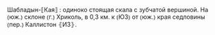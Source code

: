---
---

Шабладын-⟦Кая⟧
: одиноко стоящая скала с зубчатой вершиной. На ⦅юж.⦆ склоне ⦅г.⦆ Хриколь, в 0,3 км. к ⦅ЮЗ⦆ от ⦅юж.⦆ края седловины ⦅пер.⦆ Каллистон ⦃И3⦄.
